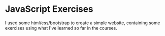 # JavaScript Exercises
 I used some html/css/bootstrap to create a simple website, containing some exercises using what I've learned so far in the courses.
